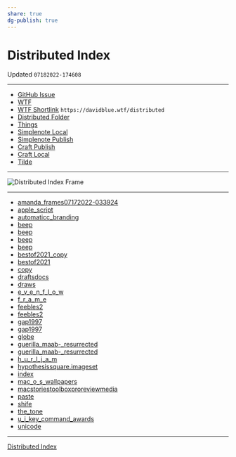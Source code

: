 ```yaml
---
share: true
dg-publish: true
---
```

# Distributed Index
Updated `07182022-174608`

---
- [GitHub Issue](https://github.com/extratone/bilge/issues/330) 
- [WTF](https://davidblue.wtf/drafts/3B7930BE-07BC-4DB9-A591-4254BEE42A82.html)
- [WTF Shortlink](https://davidblue.wtf/distributed) `https://davidblue.wtf/distributed`
- [Distributed Folder](https://www.icloud.com/iclouddrive/0b7XOcnuZWTZlrPVZBegl1DWA#Distributed)
- [Things](things:///show?id=HvkLFcKxxC9x7X7LBCY3DQ)
- [Simplenote Local](simplenote://note/e879806edef84144a4caf5686be3e3c3)
- [Simplenote Publish](http://simp.ly/publish/D5T2P7)
- [Craft Publish](https://www.craft.do/s/Rjbfm6F98SkAnz)
- [Craft Local](craftdocs://open?blockId=4B2C2917-3777-4898-A392-C06FAD4F7AFF&spaceId=d64c60d3-b1ba-bda2-5e7a-5c1baae7751f)
- [Tilde](https://tilde.town/~extratone/distributed)

---

![Distributed Index Frame](https://i.snap.as/Kl9Dwq0g.png)

---

- [amanda_frames07172022-033924](https://www.icloud.com/attachment/?u=https%3A%2F%2Fcvws.icloud-content.com%2FB%2FAX7aVK9Y52-MKZBy0nUg7nZ8LECCAR5TNM6fx2pNH1cZKNJAAMOnclgA%2F%24%7Bf%7D%3Fo%3DAl-QPC6vZAhDa4pbBQY39vtguNIJRg46ktdiyi0FeEHM%26v%3D1%26x%3D3%26a%3DCAogSxtZSHU5QrnG49z7aleWBwyyNP_jPSJwrUVrJoP7sckSbRC3grSboTAYt5Kv76owIgEAUgR8LECCWgSnclgAaiYVkyZe1mCa0L_2abs8gSAHQ0GmTnpzWymqnu3NON4DfBV-42-yZnIm4ZCdMkdjo8xvi_Co6Ze6hDYIeWC4UgordNVppJu54zMK_t2cdCI%26e%3D1660775287%26fl%3D%26r%3D77680B99-E96B-4AFB-9B82-473ED3EF0E99-1%26k%3D%24%7Buk%7D%26ckc%3Dcom.apple.clouddocs%26ckz%3Dcom.apple.CloudDocs%26p%3D33%26s%3D9lUeHPxxC8yDptsFtpI55knkvrA&uk=KgcF9hYXYx5SS0PK57rXiQ&f=AmandaFrames07172022-033924.tar&sz=666142720)
- [apple_script](https://www.icloud.com/attachment/?u=https%3A%2F%2Fcvws.icloud-content.com%2FB%2FAQ_DwZdb2gmyhBobOulxyYzKOM2dAY7I6l6W34PDAiluTjbzXZUI7aZj%2F%24%7Bf%7D%3Fo%3DAoUtuleZm4I-1-8_-1CpkA9JLeImyf_8q7It3gM51dXj%26v%3D1%26x%3D3%26a%3DCAogifScdQrft-tfD0N8qQQ84AFxB5JGqUtCaRybY53xX1ASbRCrnLOboTAYq6yu76owIgEAUgTKOM2dWgQI7aZjaiYR3Bvf9eSwm2DBnlY4InF38CKdulj74SdGpOU8G11GUgEfj8uR9nImkSKqzIyh-ZskMFTtTty9zTv3xOyah99adaZQastaByH-4l2ii_8%26e%3D1660775274%26fl%3D%26r%3DC1CDEB07-CD80-44C1-AA79-0844DDA4C5CE-1%26k%3D%24%7Buk%7D%26ckc%3Dcom.apple.clouddocs%26ckz%3Dcom.apple.CloudDocs%26p%3D33%26s%3DZXLFEm-9r6v3q7MvW1mIBe2jOPs&uk=MIdRQd0B8ackZaW_IhScGw&f=AppleScript.tar&sz=206848)
- [automaticc_branding](https://www.icloud.com/attachment/?u=https%3A%2F%2Fcvws.icloud-content.com%2FB%2FAS395DpPJLUCrLD7_Jo_wleipgpqAYzELoTLzTojZo_FGX1X932yYWVF%2F%24%7Bf%7D%3Fo%3DAoEOhFn9AF7axIOovig-sO0bnmYbAsknhrYt2tbcP2u2%26v%3D1%26x%3D3%26a%3DCAogVIRLc0V76Vl48d3L0odJanXXCeEaSesc1IbHoKV374cSbRDn6rOboTAY5_qu76owIgEAUgSipgpqWgSyYWVFaibfy58wi5Dmg1HymL-kAiq7ODFraSgTTF0KCa1sqkPyWuANDdsxUnImnCg6mo7e11b0iUHvJzzbyyef8LOS54kRjduN867ycfUiHIAEAgM%26e%3D1660775284%26fl%3D%26r%3D94F90AAC-C9E7-47A2-9C6E-774B47787357-1%26k%3D%24%7Buk%7D%26ckc%3Dcom.apple.clouddocs%26ckz%3Dcom.apple.CloudDocs%26p%3D33%26s%3Do5l4NgVUMLHv7tDRRLaQTbhffr8&uk=2qn0nLW54WYiy-xdPSvVFA&f=AutomaticcBranding.tar&sz=46724096)
- [beep](https://www.icloud.com/attachment/?u=https%3A%2F%2Fcvws.icloud-content.com%2FB%2FAcRS0U0X33WJ-JLtMwFiWyMj6YFSAdlJueA6ZaWdqVHselS0xt4mW166%2F%24%7Bf%7D%3Fo%3DAs_y_Kc18cgT7KgBG387WmEctxNzpTAYxycaL-cN49bT%26v%3D1%26x%3D3%26a%3DCAogpkQWqpKKnOBB6kSQzREsvxicfFKSsAWKv5IUS7c_eKUSbRCIv7OboTAYiM-u76owIgEAUgQj6YFSWgQmW166aiZmrifJUzNV3Spg7eb2WIl34OeCna_xDC4tDdhiweIC_BaHyA383HImmQJxWyQgWSCik06pQ3ZB1AC6USZ07l4kWfS_eO09hbkQl6veQIs%26e%3D1660775278%26fl%3D%26r%3D2FBF69BA-DC17-4317-8459-C273DC07BA04-1%26k%3D%24%7Buk%7D%26ckc%3Dcom.apple.clouddocs%26ckz%3Dcom.apple.CloudDocs%26p%3D33%26s%3DOJYZji-W3n4xhB9jWR6YVA-Q8FE&uk=UQ1f3_UbJi0eszx8qkXxOw&f=beep.iso&sz=921600)
- [beep](https://www.icloud.com/attachment/?u=https%3A%2F%2Fcvws.icloud-content.com%2FB%2FATgVYMcoQNZLARCzL-pmXdi4OmZ4AVJ75Iwti4GSsSSOL-BqovsweMyq%2F%24%7Bf%7D%3Fo%3DAiKJqgDNOXj_fLI9USoChPg-js067wz35oy46gkA83wT%26v%3D1%26x%3D3%26a%3DCAogfbd6G4HPygz-hR_xCUWIlkJkHDiwlo84qubTveAlwi8SbRC7-LOboTAYu4iv76owIgEAUgS4OmZ4WgQweMyqaiZbbqi3_UUHfmYD0EWfQuUI_XQDNHG8tPiodhs0sB4f6VoS1-BCpHImjgCREFjqBua7W9c9W0hCbNm3dACd4cKIK49BZ--0PRpur2Td_cY%26e%3D1660775285%26fl%3D%26r%3DD4545A3E-A5D6-4BE6-9559-5CE910334137-1%26k%3D%24%7Buk%7D%26ckc%3Dcom.apple.clouddocs%26ckz%3Dcom.apple.CloudDocs%26p%3D33%26s%3DdXg50oQNggVNDjYnruahWzoYrp0&uk=bB_JBWnKYBoYExWp5IXi5g&f=beep.dmg&sz=55315)
- [beep](https://www.icloud.com/attachment/?u=https%3A%2F%2Fcvws.icloud-content.com%2FB%2FAWnR-I1n8Ikb7sqbEKIjT-TJwpTBAVSccBg8MngYTWR8EifN1r2AGVij%2F%24%7Bf%7D%3Fo%3DAsdSg-oZiRgZ_vtz1CAKNTqTnIXgXZIwsW4zSB6LoDQ4%26v%3D1%26x%3D3%26a%3DCAogAohkQ_aGR1aKareuMScGtoiUHa3sJZ6f_Po5mglsrWgSbRD-_rOboTAY_o6v76owIgEAUgTJwpTBWgSAGVijaiYmkaKdyABwbD7hU0w1iIk1P-Flu9nCTwBnZhfSb11BIKh1gAfkDHImitTPmUBWrkNezOT-XPJxGYVKMySd_84NtX6_OA4Al0pRlwPdO_o%26e%3D1660775286%26fl%3D%26r%3DF52B712C-549D-463E-919A-F21469E96697-1%26k%3D%24%7Buk%7D%26ckc%3Dcom.apple.clouddocs%26ckz%3Dcom.apple.CloudDocs%26p%3D33%26s%3DubHkLFi_0Km_HOhrbuAlIRKd8ak&uk=ylPyFUWtTUFRoiAsWJRm2g&f=beep.tar&sz=37477888)
- [beep](https://www.icloud.com/attachment/?u=https%3A%2F%2Fcvws.icloud-content.com%2FB%2FAZGHU7do_k9_nSFhqMZvIpF-MVKLAXt4uVvMsqrKPmHjNWvWNvr7y1hj%2F%24%7Bf%7D%3Fo%3DAmfyUSweUNZ-viHkzlHrA5pIxqU5WqYGTIVia1QIcCgx%26v%3D1%26x%3D3%26a%3DCAog0riYlOhARfvVRsagRTh8fI5oW6YQioGdHvMnT_cGvNMSbRDd1rOboTAY3eau76owIgEAUgR-MVKLWgT7y1hjaibg9q2lpcEt6gIcjKsGkDlTSJqk7hurPMKs1CTpKsp8L-2mdJanGHIm5axTyR94and55kjmJ6ZKTGLSKbtIerNLHKYNq772kRy0aZhCYok%26e%3D1660775281%26fl%3D%26r%3DFA9B93D7-324B-4ADC-8F3B-40C3122A703B-1%26k%3D%24%7Buk%7D%26ckc%3Dcom.apple.clouddocs%26ckz%3Dcom.apple.CloudDocs%26p%3D33%26s%3D8-KbleatodCDrF9FihL0H10EyXQ&uk=qHnPFA6z3Rz99UPYYEZY0w&f=beep.zip&sz=19521895)
- [bestof2021_copy](https://www.icloud.com/attachment/?u=https%3A%2F%2Fcvws.icloud-content.com%2FB%2FAeF7_DIHY_ZBNIPw5th-JPVjpJ2vAdmz-gXhCkXPcVlJFj-fL997OFYb%2F%24%7Bf%7D%3Fo%3DAsEeTNziwTn829n97QGTB_dhx_-0gA4aqKDnWfpY5sMF%26v%3D1%26x%3D3%26a%3DCAogQI2R0Y-165C7sbsvChsrTKLA0d1pusa2QaiS7LAow4YSbRDKqrOboTAYyrqu76owIgEAUgRjpJ2vWgR7OFYbaiZ0rT8gp0yoIKApfOFCLs7OHKj4HUxLbIQWZgPYHYXv3LHkRF_QIHImIagWv4eB4WH6iyVUBFu_AFHu7zATpaD3mNCa5QYmOKXm0KSe76Q%26e%3D1660775275%26fl%3D%26r%3D94BB6526-BA08-493C-8590-0280D0919C96-1%26k%3D%24%7Buk%7D%26ckc%3Dcom.apple.clouddocs%26ckz%3Dcom.apple.CloudDocs%26p%3D33%26s%3DdgV0baBektWQQTpzZnTid-uWguI&uk=IU2p-PVAusL2W-9lGebm9Q&f=Bestof2021%20copy.mp3&sz=227101513)
- [bestof2021](https://www.icloud.com/attachment/?u=https%3A%2F%2Fcvws.icloud-content.com%2FB%2FAVg6qJT1PkMsSmVpOVyxxSQFHr5rAcW1teNXH5p3jlq6nfA71-d9SZT-%2F%24%7Bf%7D%3Fo%3DAu6OGSxgIcOIE3p0YZ2nZEcgxm-eQWD3ewP-4augJ8VH%26v%3D1%26x%3D3%26a%3DCAogXbNfaGp0WV2M4A3Qi2bG2jbEodNZghr-lSB5i3zbCF8SbRCroLOboTAYq7Cu76owIgEAUgQFHr5rWgR9SZT-aiZeEIHTTHVP5HcJbK5PlGICQBeR_5KYL2B34nTS0COvU9GZ3bxtCHImLyJK2-rW3-qcXV5oZWsWEjb7qFRr4iH4zdxy8vJ5bu8o_-Z59aU%26e%3D1660775274%26fl%3D%26r%3D71818E5E-31C3-451F-808B-73F3BFE7BD72-1%26k%3D%24%7Buk%7D%26ckc%3Dcom.apple.clouddocs%26ckz%3Dcom.apple.CloudDocs%26p%3D33%26s%3D53qYCzc4If0aUvjsn3WYxSVC8EQ&uk=e8f1jMShofdsPielG3DCYQ&f=Bestof2021.mp3&sz=227191250)
- [copy](https://www.icloud.com/attachment/?u=https%3A%2F%2Fcvws.icloud-content.com%2FB%2FAdC-a4yJsyf180Lnjs-mtIVEErKPAVQ81qZEqn01GYpfb47s9kqN6zmu%2F%24%7Bf%7D%3Fo%3DAry8_4hCoJSxWVfhDJrsELptKB7akqRNyLqpe5s8L86K%26v%3D1%26x%3D3%26a%3DCAogFsKPFH5svV7EpgMuoHVIs2-pPdXEMxP0Jss121KrhNQSbRDto7OboTAY7bOu76owIgEAUgREErKPWgSN6zmuaibisQZ7-MQBlRWcHgAQzHe-v3EWmQPzmT-8NF7l4u5xNYYSHRJXlXImdPp302N4vv_IdvxAelgbwV5xIR9Syim8-5mL3hlasvpkv3ocgOs%26e%3D1660775274%26fl%3D%26r%3D3FC74573-D0CB-4365-9B62-FF4911CC4F96-1%26k%3D%24%7Buk%7D%26ckc%3Dcom.apple.clouddocs%26ckz%3Dcom.apple.CloudDocs%26p%3D33%26s%3DPjo8hwY5rmlBViq6FfxfkuMlDlc&uk=nSp7rSruHYkCWP9vzKvH7Q&f=Copy.aiff&sz=77144)
- [draftsdocs](https://www.icloud.com/attachment/?u=https%3A%2F%2Fcvws.icloud-content.com%2FB%2FAVPiibwRQNaDqMA1b9K4_1GcJ6RmARk6is2Z-o4qzkW8T0tiGi_CJffp%2F%24%7Bf%7D%3Fo%3DAusk3NLoMz5khIxWNWv6I2mhv-HvrHJrqAto4wOkfGkw%26v%3D1%26x%3D3%26a%3DCAogPACq0xkNG0stzOBNStSj1Vz5OQLKpqUhKIGkzmeVecASbRCt07OboTAYreOu76owIgEAUgScJ6RmWgTCJffpaiY5AR7NyGUOr9hyTnyGjAf0T3-iCJ_XY_jNv7Qu5BFowYmleCH4rnImHIvWIc1R1ppNy_cw_f4i-gxYfHNWkHeEmiCKSeUV0QLoQfl40Ag%26e%3D1660775281%26fl%3D%26r%3D7B73368C-008E-4CFD-B085-1E01ED1E8B65-1%26k%3D%24%7Buk%7D%26ckc%3Dcom.apple.clouddocs%26ckz%3Dcom.apple.CloudDocs%26p%3D33%26s%3DHv4g_b2EwT0UChdO8VMEoN8cm18&uk=PKmJ6k9rtlRur9iP3u8jNg&f=draftsdocs.tar&sz=12861952)
- [draws](https://www.icloud.com/attachment/?u=https%3A%2F%2Fcvws.icloud-content.com%2FB%2FAfOb8JvVD_jHL85lXswSKM8h8IwmATKXDJdS6ArVS8V1-GkQTvMulRms%2F%24%7Bf%7D%3Fo%3DAvLe2J_Ye_VWgEtqZHnQm3Fzo4DBib7HOYn4EoJTrMok%26v%3D1%26x%3D3%26a%3DCAoguMIS_GMZvjfIMyqcgLI6wpZtUVS96lRSTE9LEP99pbASbRDh-7OboTAY4Yuv76owIgEAUgQh8IwmWgQulRmsaiZizJsmm-J9CgTbRtMU8pMPiM7JsW8hf4b1sC4h3ku0KV98X6aVxXImeyYnQ06glv0LZe9wZfNwV7FybeL00d5gUj97eOoI8ooUxkMYGHc%26e%3D1660775286%26fl%3D%26r%3D87B26D0E-6A55-43A1-B53D-BCE2AC9660D6-1%26k%3D%24%7Buk%7D%26ckc%3Dcom.apple.clouddocs%26ckz%3Dcom.apple.CloudDocs%26p%3D33%26s%3DohatvqnC7BI4kMwMEzvj6gdYFfk&uk=uk0mYWwL-I-U6vNYXGe9RA&f=draws.tar&sz=74442752)
- [e_v_e_n_f_l_o_w](https://www.icloud.com/attachment/?u=https%3A%2F%2Fcvws.icloud-content.com%2FB%2FAbxVl0i--q53f_f7dRanu1WlNJXNAZv5h9v8tyvuv4skDu6r0KQowhaD%2F%24%7Bf%7D%3Fo%3DAmhoe3X8exXmBYqig0rpnwhzBAB642INL6rQA6YqQ7JQ%26v%3D1%26x%3D3%26a%3DCAogDwKiSd-PP8RqzeQwYZKMhDYDgNQPQYdSZ1u4jzzI4hISbRC-57OboTAYvveu76owIgEAUgSlNJXNWgQowhaDaibEfA6r-HynJXcKA9IePSHbbQqRIut6z_IRPgEvQ_TfwK83__CGX3Im4yrwVl_w0VSme5-inFeJaNzJVqevPuWUnMaacq18Rs7rNe-lKX8%26e%3D1660775283%26fl%3D%26r%3D4FDC1DA7-0978-4EEC-A4FF-75F738A60C05-1%26k%3D%24%7Buk%7D%26ckc%3Dcom.apple.clouddocs%26ckz%3Dcom.apple.CloudDocs%26p%3D33%26s%3DVMAiu1uVxplYg3osYdgbob5rJOw&uk=yaHCVdKMtjvhh4V7CLBM5g&f=EVENFLOW.m4a&sz=2948865)
- [f_r_a_m_e](https://www.icloud.com/attachment/?u=https%3A%2F%2Fcvws.icloud-content.com%2FB%2FAcdJZ2Gx5kexdBpRH4IiGzCnvLoZASobN7ZnFJY7Ot96qaw4uzRpaWFf%2F%24%7Bf%7D%3Fo%3DAs1I8sIweHLZ4ea9kEtf2I3Sk1jNGkfhC_ShmkOBLZ4Y%26v%3D1%26x%3D3%26a%3DCAogRknfeNR-JgshHcypwNqBixiKbDq4onhayktJik7K-VMSbRCF9bOboTAYhYWv76owIgEAUgSnvLoZWgRpaWFfaiaZWXzK6HGCmty2Vzv01XAMJVpC9pgzgV_418ud6XRAQtu6Dfh6Q3Imz5yj5j9iBBvXRVxJjWveinUE7Ylhehld81HnnwCiM1E5NBMgh0Y%26e%3D1660775285%26fl%3D%26r%3DD9E469D6-19CA-472A-92C8-C76583320521-1%26k%3D%24%7Buk%7D%26ckc%3Dcom.apple.clouddocs%26ckz%3Dcom.apple.CloudDocs%26p%3D33%26s%3DLvbvrPkv7LiNCGDvWt5lHNOoe6I&uk=kEC9txxXJSW8oQ-Zq2ACrA&f=FRAME.m4a&sz=57155)
- [feebles2](https://www.icloud.com/attachment/?u=https%3A%2F%2Fcvws.icloud-content.com%2FB%2FAayMLu4A1H32iSch3KekrvLh0Np2AWuKRd2TMolrmFMlL6_rLwQWcIVD%2F%24%7Bf%7D%3Fo%3DApCkekfQ8xfsIvvr1R20N_cUNt_fhdBekPC3meqSCJ-M%26v%3D1%26x%3D3%26a%3DCAog6mXDfJwla_vAb48BO186oI9G2edlCcBmwWKJJZ7LS-YSbRC93bOboTAYve2u76owIgEAUgTh0Np2WgQWcIVDaiadK6nICDepnJiKnXUMZyuQq4xdf6uWVkqCQQ2dS3P47ZJlH2ofwXImee2FQNxtKkP4a4f_saEbLSVluMnpAVydh94l2E5ice5sKPUXZ9E%26e%3D1660775282%26fl%3D%26r%3D3AED4E9F-0173-48B4-B501-3B19030A1E1E-1%26k%3D%24%7Buk%7D%26ckc%3Dcom.apple.clouddocs%26ckz%3Dcom.apple.CloudDocs%26p%3D33%26s%3D3Xz7SQ8Ny1VbQCdN-vn4xRijdIM&uk=e2oc3wOohHcDvxV1feM1aw&f=Feebles2.zip&sz=6419470)
- [feebles2](https://www.icloud.com/attachment/?u=https%3A%2F%2Fcvws.icloud-content.com%2FB%2FAfVaE7UjA3yauoM0vZccstsAL_wXAQEaCG9gqdShGbqK2Lge8IuoX6-B%2F%24%7Bf%7D%3Fo%3DArgiGBdw4ydj_c9K93J4Y6RBCHeDPhmG8Yivtlx6xPjC%26v%3D1%26x%3D3%26a%3DCAogtWlNcoNVEZSgKCgJCkK60oKaHMsRiSRP8PqO3POti5oSbRDT8bOboTAY04Gv76owIgEAUgQAL_wXWgSoX6-BaiZngIYJ2lanoYUwkDpGeIQgxC9cyeIRQl72un_JXJ4PpPVQwj-hSXImQ0vliTjvcdAAFTXWyNCfDx7LCKDodYO7-5wE6HcuLISv1cViSxI%26e%3D1660775284%26fl%3D%26r%3D02E74B7F-2C64-4DF4-A248-339803DFC9B3-1%26k%3D%24%7Buk%7D%26ckc%3Dcom.apple.clouddocs%26ckz%3Dcom.apple.CloudDocs%26p%3D33%26s%3DRocPE0gNObH-Y7Xyo7T1pOLyPL4&uk=ZXCf162vWV-Th9UUrIJ6Mg&f=Feebles2.tar&sz=6426624)
- [gap1997](https://www.icloud.com/attachment/?u=https%3A%2F%2Fcvws.icloud-content.com%2FB%2FAVPCqcMj-L8gzGoTADqEP4mYjSryAVjB4MavPeARf4e5wLk1414LGSCQ%2F%24%7Bf%7D%3Fo%3DAhP8Tx93WL3ct4ZULn0xmoJs_1s18ihVLxo6Ql5v1KsN%26v%3D1%26x%3D3%26a%3DCAogLqIsvTh0THUFXkS3cND4VtiI3ULrkbQbFgSN-vFPY3USbRCB7rOboTAYgf6u76owIgEAUgSYjSryWgQLGSCQaiYy7uT62_GthbuaJKIjQSfr9yagMg7NuXBEGFsx0kFtdphRl0gp93ImLwoshFOxf3o5abf0O0MIQos0FPcB1pwG6Vg1NuHst7v7IPltIu8%26e%3D1660775284%26fl%3D%26r%3D9C2DC101-324D-4678-8721-2EDAAEE5BB2F-1%26k%3D%24%7Buk%7D%26ckc%3Dcom.apple.clouddocs%26ckz%3Dcom.apple.CloudDocs%26p%3D33%26s%3DSJ1zlnXDvbmoAe_1fwxNbsM80to&uk=cklyp15ab4ZXOBCx30WnCg&f=Gap1997.tar&sz=522081280)
- [gap1997](https://www.icloud.com/attachment/?u=https%3A%2F%2Fcvws.icloud-content.com%2FB%2FAXDcPXyfifLYxPs3sCJc_l2kqot_AY53GzF_Ra25d-9_gbpIz4JADKwx%2F%24%7Bf%7D%3Fo%3DAvn6gt4Ghua8StgxWLvMi-Jc5CahE9dVPlJdk25pqfz_%26v%3D1%26x%3D3%26a%3DCAogsZwGWAy4t09nPkihBXFmvgB-brnX9BQdQTVOd4vLmrQSbRCV5LOboTAYlfSu76owIgEAUgSkqot_WgRADKwxaiawWb1JRkY84rc41amsLYlDIE6WNiNHISiAMU3lFuVI6vqYsq9VWXImVr84ZbV_d05HT4ZqjlABnLcXveXjEGKJyVQ_4uuOX2Z__CEETRQ%26e%3D1660775283%26fl%3D%26r%3D7F93A6D9-582F-4A0A-A568-84D17553ECA4-1%26k%3D%24%7Buk%7D%26ckc%3Dcom.apple.clouddocs%26ckz%3Dcom.apple.CloudDocs%26p%3D33%26s%3D1B_Pu7r3B-5C2KiF66SOTf4xQCw&uk=ZjuV5DFr3Fg-FsnZ747neA&f=Gap1997.zip&sz=522075827)
- [globe](https://www.icloud.com/attachment/?u=https%3A%2F%2Fcvws.icloud-content.com%2FB%2FASiZHNGNuy8grAJTxSPPqX-RcRbrAYgiVFMX7iLmEoRO4ntiphzEngNz%2F%24%7Bf%7D%3Fo%3DAlOmmxh2JdHTwumbZkrkB1Qd0CdmuG3evg0cBBMTMoVv%26v%3D1%26x%3D3%26a%3DCAogE4KESHt_6hcvm-gWof4u-1-S6GsJH7P4UYPH24JuII4SbRDOu7OboTAYzsuu76owIgEAUgSRcRbrWgTEngNzaiZzki5GEmaeiJZ3ddv_Z3gSnwEKmvN47DoqnrXR5YjHlaozeRAeCHImvaPQPVDwhjYTOSMxNHQIYgdQdQoowW_1mvGgsxvD4SLCqoYyKDg%26e%3D1660775278%26fl%3D%26r%3D5D976EFE-3BDD-46F7-87F3-16ECB0750968-1%26k%3D%24%7Buk%7D%26ckc%3Dcom.apple.clouddocs%26ckz%3Dcom.apple.CloudDocs%26p%3D33%26s%3DFixWvjPTzX2vtSrAAm-GwZfJx7Y&uk=grLpL6Q-_T1GbHjoLsAfmQ&f=globe.tar&sz=117072896)
- [guerilla_maab-_resurrected](https://www.icloud.com/attachment/?u=https%3A%2F%2Fcvws.icloud-content.com%2FB%2FARaydRzSUSsfAK35QFr1ZUDfP6T6Ab6ZH3enMGcoz3UZ-ld5OJFn8d6l%2F%24%7Bf%7D%3Fo%3DAi0LjsEprKuFZzYc4pr9CQhVwn107hpKLC7bwPbnt_7x%26v%3D1%26x%3D3%26a%3DCAogdZ9yYDk5YiTPV1Fo_YqByGSi984mBPWS1uEE_1xn6f0SbRCCrrOboTAYgr6u76owIgEAUgTfP6T6WgRn8d6laibVWUcMsC6JajUWywrq6mQqymzsQNpRstlzD9wOURXU9DwfeBdhTXImOGP0N-V3mW0HO0a4tsCcLwaxMteRGqF00bNxh73JylOk1QgmVrw%26e%3D1660775276%26fl%3D%26r%3D906C2FA7-87A2-4D78-A6A1-25E7C423A8E2-1%26k%3D%24%7Buk%7D%26ckc%3Dcom.apple.clouddocs%26ckz%3Dcom.apple.CloudDocs%26p%3D33%26s%3DwRzbY1cFg68QvtgogGLw2UMPWYo&uk=jMEt79IdgjjZXQ7NOzlOiw&f=GuerillaMaab-Resurrected.tar&sz=152888832)
- [guerilla_maab-_resurrected](https://www.icloud.com/attachment/?u=https%3A%2F%2Fcvws.icloud-content.com%2FB%2FAVTCsPYGsjo1r0SnvTcGLE8y55maAQlI4Oom1xHrXaFWCk1fZvpQb7v4%2F%24%7Bf%7D%3Fo%3DAn0C-LgLhMfGFn6RIqzMGSSEsVrVHuswC0k8omS0VbPn%26v%3D1%26x%3D3%26a%3DCAogTplXkbPPOgUb1N5GKeLEEEiFht4Wdb1LI4FeNVFIFSUSbRCywrOboTAYstKu76owIgEAUgQy55maWgRQb7v4aiYoIHLW2opHCR_XrWE6Mw1fpD4vlnwOtHg-W2HY_97FsFLynp_dPXImSTqhSHwmL3MbHPdWwO78ZRldTTJd7ec9Q-KNK0W7dvLVgdohJmk%26e%3D1660775278%26fl%3D%26r%3DE10D7D28-4F21-47D9-B223-C6E55AB6EB2F-1%26k%3D%24%7Buk%7D%26ckc%3Dcom.apple.clouddocs%26ckz%3Dcom.apple.CloudDocs%26p%3D33%26s%3DyDWHHi2zMB36Cnm-oHFnWL6yvdo&uk=xqflealNKgUWRHoXVAFNaQ&f=GuerillaMaab-Resurrected.zip&sz=152875942)
- [h_u_r_l_j_a_m](https://www.icloud.com/attachment/?u=https%3A%2F%2Fcvws.icloud-content.com%2FB%2FAeLM8AgfCCyUHQyRlkTle0xEInVTATFE-7l0N-MfTtnFTc9SHJ8b4v7r%2F%24%7Bf%7D%3Fo%3DAlFoHdrsZtPeyXYwLDQVTEwo0F7uaT2S01oItwL4BBUY%26v%3D1%26x%3D3%26a%3DCAogP_GF59Fr2l77JEVMos-gkKpU-IebBINS2-gxXY1_ookSbRCF2rOboTAYhequ76owIgEAUgREInVTWgQb4v7raiZy8tTP2cPo8GJqfpuM8x3MTFvARt5AZfUD2xkpKi8AkcYf5xGWeHImSOJj7AyG1Gu3DUhUWddi8lcDDOIrQq1BRXHl7bHS0TTE82HQgVg%26e%3D1660775281%26fl%3D%26r%3D1B62AF2A-E490-4824-B978-7588EAC36404-1%26k%3D%24%7Buk%7D%26ckc%3Dcom.apple.clouddocs%26ckz%3Dcom.apple.CloudDocs%26p%3D33%26s%3D0_5m1qOlugbxtZckJ_XkoJD5I28&uk=qAkzkeqbm7V2oQb12KvRUw&f=HURLJAM.m4a&sz=604719)
- [hypothesissquare.imageset](https://www.icloud.com/attachment/?u=https%3A%2F%2Fcvws.icloud-content.com%2FB%2FAXjHMq3cghqdqIcyqGKZEwShTrG2Ad8pGCNo0MubalGnIe8xOqdlix7Y%2F%24%7Bf%7D%3Fo%3DArc43WMTFSwN7GX4t92fjWQS1hFVX2C3fRKSPnR8YeJl%26v%3D1%26x%3D3%26a%3DCAogSmA3yWAoeIk-ibolDGnSvDzVWDB6DrEYj4gjxAIXAlESbRD8yLOboTAY_Niu76owIgEAUgShTrG2WgRlix7Yaib3wnf8kMSCw0RWYE2QNCbeIkGPIcpS57UhYDHPfsjm28NbcWuccXImTO34Ji0dyARmItVnJk3MJ6YfcpuCAsdCcKwrFVCf1aolJBpqgC4%26e%3D1660775279%26fl%3D%26r%3DD1071174-955F-4408-AF70-984E07FCED62-1%26k%3D%24%7Buk%7D%26ckc%3Dcom.apple.clouddocs%26ckz%3Dcom.apple.CloudDocs%26p%3D33%26s%3DzCnUlw2E-r5whVRuHjrAuFt-ATU&uk=VJRMV3D9Ar-CJcs6spynzw&f=hypothesissquare.imageset.zip&sz=1268618)
- [index](https://www.icloud.com/attachment/?u=https%3A%2F%2Fcvws.icloud-content.com%2FB%2FAS_Y-tIsBIXOszsxoZ63lQ_t7IwIAfvda4GU0ZE__x2xL9fEb58WgA5k%2F%24%7Bf%7D%3Fo%3DAgeGMs0jiJ3hAE5CGm7OnE-sM9-eRoBMPOjTfdGp2ISv%26v%3D1%26x%3D3%26a%3DCAognWzmZQ50qbi_mt2cBEiQ4VmB2HrYAlXgB-xkA2qHP3ESbRDdz7OboTAY3d-u76owIgEAUgTt7IwIWgQWgA5kaiaHrYUxh9HsmkSvN4GYJcyHoAw2lDiYk-8gFcAcvmS4oERcfBzRM3ImqY6Yck2bHYnLR3VOI-jR_nz2qP6HBz9jXYexjuAeWyj9uiUYVZk%26e%3D1660775280%26fl%3D%26r%3DDD31DE29-0F08-4469-8006-53738C52A0C1-1%26k%3D%24%7Buk%7D%26ckc%3Dcom.apple.clouddocs%26ckz%3Dcom.apple.CloudDocs%26p%3D33%26s%3DYwWNGHjqTsmvNbntT7anGihewL4&uk=B3BF95rMcLT-wiKDvcCYYw&f=index.txt&sz=21847)
- [mac_o_s_wallpapers](https://www.icloud.com/attachment/?u=https%3A%2F%2Fcvws.icloud-content.com%2FB%2FASDVn6VsA6Yvu2M3X3zlvCgyqyLFAQ2m7vB9DkFNDsE6047eJk8Qk88S%2F%24%7Bf%7D%3Fo%3DAnVZmnGknGFdP3Nz2aQSyKymrxR_A_QZgMgawv6BUQoe%26v%3D1%26x%3D3%26a%3DCAogsvK6V_tnDWF2q_sjtsM9lhCmugEDHzTDwvSEssnagLYSbRCmp7OboTAYpreu76owIgEAUgQyqyLFWgQQk88SaiYhCQBjeUU3O78TR55feaMESZN_zrU68Ou_lv0WvEbtniflxb9seHImE_156cHn6f9AUpC-DMuChrKaoIERl_qWUmE6ytPkiYmkOoCaGLg%26e%3D1660775275%26fl%3D%26r%3DBC2AE55B-55FC-433F-A3C9-794BEFA2F91E-1%26k%3D%24%7Buk%7D%26ckc%3Dcom.apple.clouddocs%26ckz%3Dcom.apple.CloudDocs%26p%3D33%26s%3Dt3tRb1s6fUFMNxIeAHC7GIJog1w&uk=A3w27nvbD1DeYwceN1iRpQ&f=macOSWallpapers.tar&sz=387464704)
- [macstoriestoolboxproreviewmedia](https://www.icloud.com/attachment/?u=https%3A%2F%2Fcvws.icloud-content.com%2FB%2FAV7NGnxKx21241yWunt6nEqcWfXdAZfR1R6mV2oTTcMpkAxjHi7Bm1YR%2F%24%7Bf%7D%3Fo%3DAuLNm4-leR2WxGqcj5G3f4OctUDPH1bqp7AU_9EyfmL7%26v%3D1%26x%3D3%26a%3DCAogl-Ky49UbMdYkZbN0nL7jDvD-RpB-DZ3YTvZhSmD33X4SbRDu4LOboTAY7vCu76owIgEAUgScWfXdWgTBm1YRaiZny_8D18P_ufNyTvA-H1j-ItodoC9QKUYD8o-vM_ISznoOkBgQF3ImWdjx9MPyd1VDpuZuKXt6VR7MSBeDG1F9rSvWpme8rpYPR3WG9HM%26e%3D1660775282%26fl%3D%26r%3D4A42DE42-E8EC-4B1B-A528-6EF8EFC6319E-1%26k%3D%24%7Buk%7D%26ckc%3Dcom.apple.clouddocs%26ckz%3Dcom.apple.CloudDocs%26p%3D33%26s%3DPeYeIKGwLBptxN_VJoSxYdZ2Lh8&uk=rUkHeoWwULUKH_mtX7GlRA&f=macstoriestoolboxproreviewmedia.zip&sz=41426665)
- [paste](https://www.icloud.com/attachment/?u=https%3A%2F%2Fcvws.icloud-content.com%2FB%2FAe0AQYTw_MGzhF1Bgzk4D3qQw4HjAcY88TjeIjZ3ribKr0ifG2P3dx20%2F%24%7Bf%7D%3Fo%3DAjuQHgIP_q-_JRTSeIhXPCKxGrtkEcmxuEixLgvIedBM%26v%3D1%26x%3D3%26a%3DCAog7AQQZTSxcOTtDWb2ouDR3uHJ-xX9AN1OrAfJ1GJp0L0SbRDSxbOboTAY0tWu76owIgEAUgSQw4HjWgT3dx20aibKwxhILXygfoZvGeb35hp4Nhqn4ssYMkeM8xviR-IZJb4EDAoegnImHFXbfgczgvYQwl8JIILX7v4eLn6V6fekfqAwpDHIRxdJAz4u1-Y%26e%3D1660775279%26fl%3D%26r%3DDAD2D690-2712-448C-B7EC-CA8BFDCCA6DC-1%26k%3D%24%7Buk%7D%26ckc%3Dcom.apple.clouddocs%26ckz%3Dcom.apple.CloudDocs%26p%3D33%26s%3D5B6Xls2psCNkFPw2Vx-jmB3Z0Vk&uk=Qi0cFVbMot0c24VcrRhGSw&f=Paste.aiff&sz=22590)
- [shife](https://www.icloud.com/attachment/?u=https%3A%2F%2Fcvws.icloud-content.com%2FB%2FAd97AUqmogIGdtbffovRwwiPyowzAYOuftglRq2vCBEcu2Nqa6Pzy-1R%2F%24%7Bf%7D%3Fo%3DAuURkPoDtcsP2i9sqAKQ-5-3G4y3EqgIwZa8zfRO-onA%26v%3D1%26x%3D3%26a%3DCAogCpBKl8us_LKyQUivB224jpnZc4zti4zOFe8-PznKOmsSbRCwsbOboTAYsMGu76owIgEAUgSPyowzWgTzy-1RaiY2c1wIKNSK1PEJCye3CawF5zTCM303Q0Gk5FZ6rxIa73RmF_UmFnImkW2Mz2weqBCQmWgsPoabT6IjR-mp69LD6XlyuuYUloswbjZo_cc%26e%3D1660775276%26fl%3D%26r%3D70BD6C82-658D-494C-B7E7-0AE73155C044-1%26k%3D%24%7Buk%7D%26ckc%3Dcom.apple.clouddocs%26ckz%3Dcom.apple.CloudDocs%26p%3D33%26s%3DA_J9wsh8IkreTBViMM5fa_Mapm4&uk=pqtqHDOiRTN0B--hdNIkqQ&f=Shife.tar&sz=3234816)
- [the_tone](https://www.icloud.com/attachment/?u=https%3A%2F%2Fcvws.icloud-content.com%2FB%2FAYAuzXSdJCk1b_d_74QBischJydtAVhpaQyWZ7H2jkMDeOfsppmMfQM9%2F%24%7Bf%7D%3Fo%3DAi2QOkbBfH1ovhtELGSq7A2JWo1Gr_6ZgI3IDQZp_A5x%26v%3D1%26x%3D3%26a%3DCAog_ibEBoeBXNMLlQX96TJj-dfc-cnmrukbOEbFaWks8hQSbRCuzLOboTAYrtyu76owIgEAUgQhJydtWgSMfQM9aiYhPa6h8kmjeUo9e6tPa7r52taz3ucFAxoOFmctQgrACFJSR5ySH3ImP7vl1MLzG2p2QMmLzbehuNy0Mf42mviF2nuL_2hHO2fG8EQxjFI%26e%3D1660775280%26fl%3D%26r%3DE204CEFF-9FBC-4A92-86E9-FC1D71818236-1%26k%3D%24%7Buk%7D%26ckc%3Dcom.apple.clouddocs%26ckz%3Dcom.apple.CloudDocs%26p%3D33%26s%3DK5sx61Si84EaSgZfOPWNy0q13RQ&uk=twr_seK1lgbUJgO-0qOeoQ&f=TheTone.zip&sz=269006)
- [u_i_key_command_awards](https://www.icloud.com/attachment/?u=https%3A%2F%2Fcvws.icloud-content.com%2FB%2FAeAWXxvUcDkZQ7kBxvgqR_4FV3A7Ad0zGAAVNQfh-3DNxDUX03xcPM87%2F%24%7Bf%7D%3Fo%3DAvWEKC58hJxWucZtqCdVXgBy7DrmciwLwclX_A56n4z_%26v%3D1%26x%3D3%26a%3DCAog-Vb9meLa_UwaBIwhrpuUoNGr-0T5u8FGR6Vft10ryE0SbRCtuLOboTAYrciu76owIgEAUgQFV3A7WgRcPM87aiaBI9BOw8LTkuDZITaEcGk2D_ptXJku9GFyX2BO60xOwDrgMBuu5HImBV613byFZXjbk0G-19blrOmdGfwyuGBfJrH4bzKvC_tYjPkWa58%26e%3D1660775277%26fl%3D%26r%3D3AEBDBA8-5DA2-4459-B332-ACF0CE97A9ED-1%26k%3D%24%7Buk%7D%26ckc%3Dcom.apple.clouddocs%26ckz%3Dcom.apple.CloudDocs%26p%3D33%26s%3DjjIwwlQK3dB4FuWBd68WNhkkwgQ&uk=ilnYtjvWV5X5DaAd4hGFlw&f=UIKeyCommandAwards.tar&sz=3275264)
- [unicode](https://www.icloud.com/attachment/?u=https%3A%2F%2Fcvws.icloud-content.com%2FB%2FAe0T0vMmkpYQDxpGxqihWPnCNfxYATte6OY9Ou4VujE7rRhdt7VhYKqu%2F%24%7Bf%7D%3Fo%3DAtu0V8Lm8z11IvsOKG2n7kxuy0diVjI5Cz7YAltr5UCZ%26v%3D1%26x%3D3%26a%3DCAogcj_ktuDbBcfXfRmtWTX7YumZrXB064e0cEkavvUA5SwSbRD1tLOboTAY9cSu76owIgEAUgTCNfxYWgRhYKquaiZIWLcotFNqqkQYqWA76hwX8Pss0_H5-q6ncVGZ3NMWou-c7fh4nXImmm6s_ehI20SeIwAaLbMSGuQ9jE4gwF1a7pVDMo8KanCwzs5jEP8%26e%3D1660775277%26fl%3D%26r%3DA04A79B3-62C3-4A3E-A11E-50B34DEA03F0-1%26k%3D%24%7Buk%7D%26ckc%3Dcom.apple.clouddocs%26ckz%3Dcom.apple.CloudDocs%26p%3D33%26s%3Drk-ETDlgPJ7iZ1E73OL4wTuq1uY&uk=Bv3lDhecgW2oluDfTp25Iw&f=unicode.pdf&sz=24046688)
 
---
[Distributed Index](shortcuts://run-shortcut?name=Distributed%20Index)